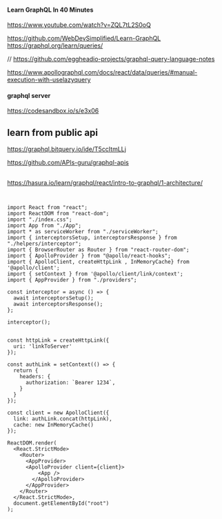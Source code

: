 
#### Learn GraphQL In 40 Minutes
https://www.youtube.com/watch?v=ZQL7tL2S0oQ

https://github.com/WebDevSimplified/Learn-GraphQL
https://graphql.org/learn/queries/

// https://github.com/eggheadio-projects/graphql-query-language-notes

https://www.apollographql.com/docs/react/data/queries/#manual-execution-with-uselazyquery

#### graphql server 
https://codesandbox.io/s/e3x06

## learn from public api
https://graphql.bitquery.io/ide/T5ccItmLLj

https://github.com/APIs-guru/graphql-apis


## 
https://hasura.io/learn/graphql/react/intro-to-graphql/1-architecture/

```react


import React from "react";
import ReactDOM from "react-dom";
import "./index.css";
import App from "./App";
import * as serviceWorker from "./serviceWorker";
import { interceptorsSetup, interceptorsResponse } from "./helpers/interceptor";
import { BrowserRouter as Router } from "react-router-dom";
import { ApolloProvider } from "@apollo/react-hooks";
import { ApolloClient, createHttpLink , InMemoryCache} from '@apollo/client';
import { setContext } from '@apollo/client/link/context';
import { AppProvider } from "./providers";

const interceptor = async () => {
  await interceptorsSetup();
  await interceptorsResponse();
};

interceptor();


const httpLink = createHttpLink({
  uri: 'linkToServer'
});

const authLink = setContext(() => {
  return {
    headers: {
      authorization: `Bearer 1234`,
    }
  }
});

const client = new ApolloClient({
  link: authLink.concat(httpLink),
  cache: new InMemoryCache()
});

ReactDOM.render(
  <React.StrictMode>
    <Router>
      <AppProvider>
      <ApolloProvider client={client}>
          <App />
        </ApolloProvider>
      </AppProvider>
    </Router>
  </React.StrictMode>,
  document.getElementById("root")
);



```

